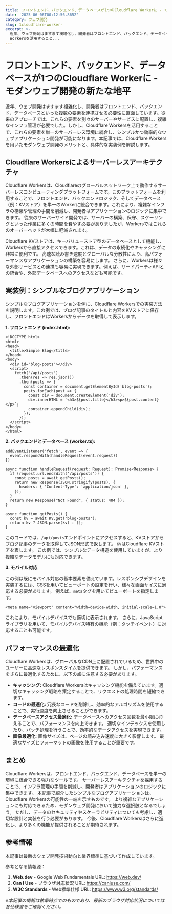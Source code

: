 ```yaml
---
title: フロントエンド、バックエンド、データベースが1つのCloudflare Workerに - モダンウェブ開発の新たな地平
date: '2025-06-06T00:12:56.865Z'
category: ウェブ開発
slug: 1cloudflare-worker-
excerpt: >-
  近年、ウェブ開発はますます複雑化し、開発者はフロントエンド、バックエンド、データベースといった複数の要素を連携させる必要性に直面しています。従来のアプローチでは、これらの要素を別々のサーバーやサービスに配置し、複雑なインフラ管理が必要でした。しかし、Cloudflare
  Workersを活用すること...
---
```


# フロントエンド、バックエンド、データベースが1つのCloudflare Workerに - モダンウェブ開発の新たな地平

近年、ウェブ開発はますます複雑化し、開発者はフロントエンド、バックエンド、データベースといった複数の要素を連携させる必要性に直面しています。従来のアプローチでは、これらの要素を別々のサーバーやサービスに配置し、複雑なインフラ管理が必要でした。しかし、Cloudflare Workersを活用することで、これらの要素を単一のサーバーレス環境に統合し、シンプルかつ効率的なウェブアプリケーション開発が可能になります。本記事では、Cloudflare Workersを用いたモダンウェブ開発のメリットと、具体的な実装例を解説します。


## Cloudflare Workersによるサーバーレスアーキテクチャ

Cloudflare Workersは、Cloudflareのグローバルネットワーク上で動作するサーバーレスコンピューティングプラットフォームです。このプラットフォームを利用することで、フロントエンド、バックエンドロジック、そしてデータベース（例：KVストア）を単一のWorkerに統合できます。これにより、複雑なインフラの構築や管理の手間を削減し、開発者はアプリケーションのロジックに集中できます。  従来のサーバーサイド開発では、サーバーの構築、保守、スケーリングといった作業に多くの時間を費やす必要がありましたが、Workersではこれらのオーバーヘッドが大幅に軽減されます。

Cloudflare KVストアは、キーバリューストア型のデータベースとして機能し、Workersから直接アクセスできます。これは、データの永続化やキャッシングに非常に便利です。  高速な読み書き速度とグローバルな分散性により、高パフォーマンスなアプリケーションの構築を容易にします。  さらに、Workersは様々な外部サービスとの連携も容易に実現できます。例えば、サードパーティAPIとの統合や、外部データベースへのアクセスなども可能です。


## 実装例：シンプルなブログアプリケーション

シンプルなブログアプリケーションを例に、Cloudflare Workersでの実装方法を説明します。この例では、ブログ記事のタイトルと内容をKVストアに保存し、フロントエンドはWorkersからデータを取得して表示します。

**1. フロントエンド (index.html):**

```
<!DOCTYPE html>
<html>
<head>
  <title>Simple Blog</title>
</head>
<body>
  <div id="blog-posts"></div>
  <script>
    fetch('/api/posts')
      .then(res => res.json())
      .then(posts => {
        const container = document.getElementById('blog-posts');
        posts.forEach(post => {
          const div = document.createElement('div');
          div.innerHTML = `<h3>${post.title}</h3><p>${post.content}</p>`;
          container.appendChild(div);
        });
      });
  </script>
</body>
</html>
```

**2. バックエンドとデータベース (worker.ts):**

```
addEventListener('fetch', event => {
  event.respondWith(handleRequest(event.request))
})

async function handleRequest(request: Request): Promise<Response> {
  if (request.url.endsWith('/api/posts')) {
    const posts = await getPosts();
    return new Response(JSON.stringify(posts), {
      headers: { 'Content-Type': 'application/json' },
    });
  }
  return new Response("Not Found", { status: 404 });
}

async function getPosts() {
  const kv = await KV.get('blog-posts');
  return kv ? JSON.parse(kv) : [];
}

```

このコードでは、`/api/posts`エンドポイントにアクセスすると、KVストアからブログ記事のデータを取得してJSON形式で返します。  `KV`はCloudflare KVストアを表します。  この例では、シンプルなデータ構造を使用していますが、より複雑なデータモデルにも対応できます。


**3. モバイル対応**

この例は既にモバイル対応の基本要素を備えています。レスポンシブデザインを実装するには、CSSを用いてビューポートの設定を行い、様々な画面サイズに適応する必要があります。  例えば、`meta`タグを用いてビューポートを指定します。

```
<meta name="viewport" content="width=device-width, initial-scale=1.0">
```

これにより、モバイルデバイスでも適切に表示されます。  さらに、JavaScriptライブラリを用いて、モバイルデバイス特有の機能（例：タッチイベント）に対応することも可能です。


## パフォーマンスの最適化

Cloudflare Workersは、グローバルなCDN上に配置されているため、世界中のユーザーに高速なレスポンスタイムを提供できます。  しかし、パフォーマンスをさらに最適化するために、以下の点に注意する必要があります。

* **キャッシング:** Cloudflare Workersはキャッシング機能を備えています。適切なキャッシング戦略を策定することで、リクエストの処理時間を短縮できます。
* **コードの最適化:**  冗長なコードを削除し、効率的なアルゴリズムを使用することで、実行速度を向上させることができます。
* **データベースアクセス最適化:**  データベースへのアクセス回数を最小限に抑えることで、パフォーマンスを向上できます。  適切なインデックスを使用したり、バッチ処理を行うことで、効率的なデータアクセスを実現できます。
* **画像最適化:** 画像サイズは、ページの読み込み速度に大きく影響します。  最適なサイズとフォーマットの画像を使用することが重要です。


## まとめ

Cloudflare Workersは、フロントエンド、バックエンド、データベースを単一の環境に統合できる強力なツールです。  サーバーレスアーキテクチャを採用することで、インフラ管理の手間を削減し、開発者はアプリケーションのロジックに集中できます。  本記事で紹介したシンプルなブログアプリケーションは、Cloudflare Workersの可能性の一端を示すものです。  より複雑なアプリケーションにも対応できるため、モダンウェブ開発において強力な選択肢となるでしょう。  ただし、データのセキュリティやスケーラビリティについても考慮し、適切な設計と実装を行う必要があります。  今後、Cloudflare Workersはさらに進化し、より多くの機能が提供されることが期待されます。


## 参考情報

本記事は最新のウェブ開発技術動向と業界標準に基づいて作成しています。

参考となる情報源：
1. **Web.dev** - Google Web Fundamentals
   URL: https://web.dev/
2. **Can I Use** - ブラウザ対応状況
   URL: https://caniuse.com/
3. **W3C Standards** - Web標準仕様
   URL: https://www.w3.org/standards/

*※本記事の情報は執筆時点でのものであり、最新のブラウザ対応状況については各仕様書をご確認ください。*
